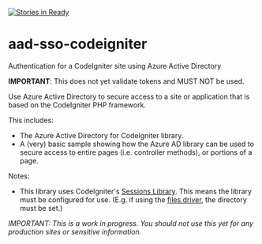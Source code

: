 [![Stories in Ready](https://badge.waffle.io/psignoret/aad-sso-codeigniter.png?label=ready&title=Ready)](https://waffle.io/psignoret/aad-sso-codeigniter)
# aad-sso-codeigniter
Authentication for a CodeIgniter site using Azure Active Directory

**IMPORTANT**: This does not yet validate tokens and MUST NOT be used.

Use Azure Active Directory to secure access to a site or application that is based on the CodeIgniter PHP framework.

This includes:
 * The Azure Active Directory for CodeIgniter library.
 * A (very) basic sample showing how the Azure AD library can be used to secure access to entire pages (i.e. controller methods), or portions of a page.

Notes:

 * This library uses CodeIgniter's [Sessions Library](http://www.codeigniter.com/user_guide/libraries/sessions.html). This means the library must be configured for use. (E.g. if using the [files driver](http://www.codeigniter.com/user_guide/libraries/sessions.html#files-driver), the directory must be set.)


*IMPORTANT: This is a work in progress. You should not use this yet for any production sites or sensitive information.*